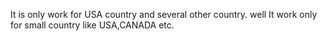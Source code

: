 
It is only work for USA country and several other country. well It work only for small country like USA,CANADA etc.
